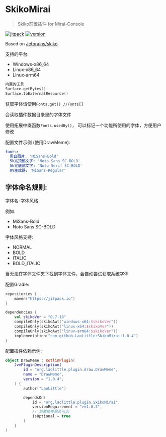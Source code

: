 # SkikoMirai
> Skiko前置插件 for Mirai-Console

[![jitpack](https://jitpack.io/v/LaoLittle/SkikoMirai.svg)](https://jitpack.io/#LaoLittle/SkikoMirai)
[![version](https://img.shields.io/badge/dynamic/json.svg?color=cyan&label=latest%20version&query=$.tag_name&url=https://github.com/LaoLittle/SkikoMirai/releases/latest)](https://github.com/LaoLittle/SkikoMirai/releases/latest)

Based on [Jetbrains/skiko](https://github.com/JetBrains/skiko)

支持的平台:
- Windows-x86_64
- Linux-x86_64
- Linux-arm64

```kotlin
内置的工具
Surface.getBytes()
Surface.toExternalResource()
```

获取字体请使用`Fonts.get() //Fonts[]`

会读取插件数据目录里的字体文件

使用拓展中缀函数`Fonts.usedBy()`，
可以标记一个功能所使用的字体，方便用户修改

配置文件示例 (使用DrawMeme):
```yaml
funts: 
  黑白图片: 'MiSans-Bold'
  5k兆顶部文字: 'Noto Sans SC-BOLD'
  5k兆底部文字: 'Noto Serif SC-BOLD'
  0%生成器: 'MiSans-Regular'
```

## 字体命名规则: 
字体名-字体风格

例如:
- MiSans-Bold
- Noto Sans SC-BOLD

字体风格支持: 
- NORMAL
- BOLD
- ITALIC
- BOLD_ITALIC

当无法在字体文件夹下找到字体文件，会自动尝试获取系统字体

配置Gradle: 
```kotlin
repositories {
    maven("https://jitpack.io")
}

dependencies {
    val skikoVer = "0.7.16"
    compileOnly(skikoAwt("windows-x64:$skikoVer"))
    compileOnly(skikoAwt("linux-x64:$skikoVer"))
    compileOnly(skikoAwt("linux-arm64:$skikoVer"))
    implementation("com.github.LaoLittle:SkikoMirai:1.0.4")
}
```

配置插件依赖示例: 
```kotlin
object DrawMeme : KotlinPlugin(
    JvmPluginDescription(
        id = "org.laolittle.plugin.draw.DrawMeme",
        name = "DrawMeme",
        version = "1.0.4",
    ) {
        author("LaoLittle")

        dependsOn(
            id = "org.laolittle.plugin.SkikoMirai",
            versionRequirement = ">=1.0.3",
            // 前置插件是否可选
            isOptional = true
        )
    }
)
```